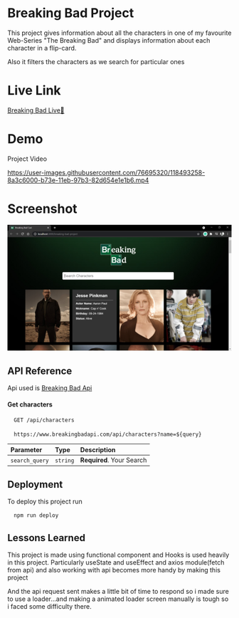 # Breaking Bad Project

This project gives information about all the characters in one of my favourite Web-Series "The Breaking Bad" and displays information about each character in a flip-card.

Also it filters the characters as we search for particular ones

# Live Link

[Breaking Bad Live🚀](https://saikatxshrey.github.io/breaking-bad-project/)

# Demo
Project Video

https://user-images.githubusercontent.com/76695320/118493258-8a3c6000-b73e-11eb-97b3-82d654e1e1b6.mp4

# Screenshot
![](image/Screenshot%20(982).png)

## API Reference

Api used is [Breaking Bad Api](https://breakingbadapi.com/documentation)

#### Get characters

```http
  GET /api/characters

  https://www.breakingbadapi.com/api/characters?name=${query}
```

| Parameter | Type     | Description                |
| :-------- | :------- | :------------------------- |
| `search_query` | `string` | **Required**. Your Search  |
  
## Deployment

To deploy this project run

```bash
  npm run deploy
```

  
## Lessons Learned

This project is made using functional component and Hooks is used heavily in this project. Particularly useState and useEffect and axios module(fetch from api) and also working with api becomes more handy by making this project

And the api request sent makes a little bit of time to respond so i made sure to use a loader...and making a animated loader screen manually is tough so i faced some difficulty there.
